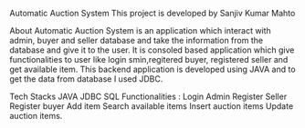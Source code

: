 Automatic Auction System
This project is developed by Sanjiv Kumar Mahto

About
Automatic Auction System is an application which interact with admin, buyer and seller database and take the information from the database and give it to the user. It is consoled based application which give functionalities to user like login smin,regitered buyer, registered seller and get available item. This backend application is developed using JAVA and to get the data from database I used JDBC.

Tech Stacks
JAVA
JDBC
SQL
Functionalities :
Login Admin
Register Seller
Register buyer
Add item
Search available items
Insert auction items
Update auction items.
